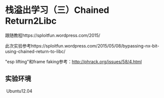 # 栈溢出学习（三）Chained Return2Libc

跟随教程https://sploitfun.wordpress.com/2015/

此次实验参考https://sploitfun.wordpress.com/2015/05/08/bypassing-nx-bit-using-chained-return-to-libc/

"esp lifting"和frame faking参考：http://phrack.org/issues/58/4.html

## 实验环境 

​	Ubuntu12.04

